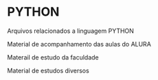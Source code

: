 # PYTHON
Arquivos relacionados a linguagem PYTHON

Material de acompanhamento das aulas do ALURA

Materail de estudo da faculdade

Material de estudos diversos
